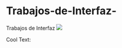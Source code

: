 # Trabajos-de-Interfaz-
Trabajos de Interfaz 
![](https://64.media.tumblr.com/432eb0d380cb047d95319a8418429606/tumblr_ncldrx05wj1qcwhkeo1_500.gifv)

<a href="http://cooltext.com" target="_top"><img src="https://cooltext.com/images/ct_pixel.gif" width="80" height="15" alt="Cool Text: Logo and Graphics Generator" border="0" /></a>
